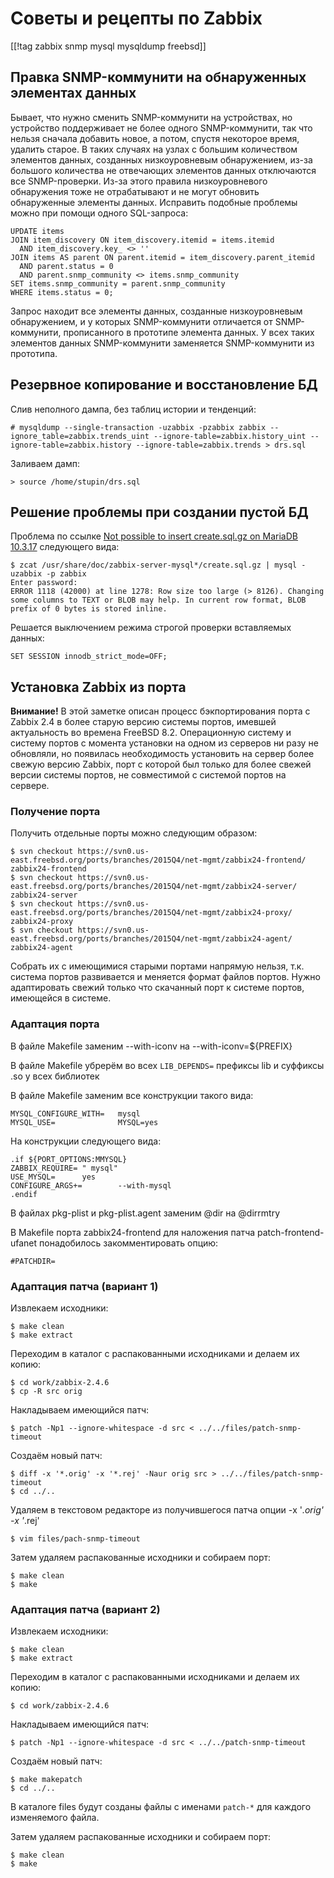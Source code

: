 Советы и рецепты по Zabbix
==========================

[[!tag zabbix snmp mysql mysqldump freebsd]]

Правка SNMP-коммунити на обнаруженных элементах данных
------------------------------------------------------

Бывает, что нужно сменить SNMP-коммунити на устройствах, но устройство поддерживает не более одного SNMP-коммунити, так что нельзя сначала добавить новое, а потом, спустя некоторое время, удалить старое. В таких случаях на узлах с большим количеством элементов данных, созданных низкоуровневым обнаружением, из-за большого количества не отвечающих элементов данных отключаются все SNMP-проверки. Из-за этого правила низкоуровневого обнаружения тоже не отрабатывают и не могут обновить обнаруженные элементы данных. Исправить подобные проблемы можно при помощи одного SQL-запроса:

    UPDATE items
    JOIN item_discovery ON item_discovery.itemid = items.itemid
      AND item_discovery.key_ <> ''
    JOIN items AS parent ON parent.itemid = item_discovery.parent_itemid
      AND parent.status = 0
      AND parent.snmp_community <> items.snmp_community
    SET items.snmp_community = parent.snmp_community
    WHERE items.status = 0;

Запрос находит все элементы данных, созданные низкоуровневым обнаружением, и у которых SNMP-коммунити отличается от SNMP-коммунити, прописанного в прототипе элемента данных. У всех таких элементов данных SNMP-коммунити заменяется SNMP-коммунити из прототипа.

Резервное копирование и восстановление БД
-----------------------------------------

Слив неполного дампа, без таблиц истории и тенденций:

    # mysqldump --single-transaction -uzabbix -pzabbix zabbix --ignore_table=zabbix.trends_uint --ignore-table=zabbix.history_uint --ignore-table=zabbix.history --ignore-table=zabbix.trends > drs.sql

Заливаем дамп:

    > source /home/stupin/drs.sql

Решение проблемы при создании пустой БД
---------------------------------------

Проблема по ссылке [Not possible to insert create.sql.gz on MariaDB 10.3.17](https://support.zabbix.com/browse/ZBX-16465) следующего вида:

    $ zcat /usr/share/doc/zabbix-server-mysql*/create.sql.gz | mysql -uzabbix -p zabbix
    Enter password:
    ERROR 1118 (42000) at line 1278: Row size too large (> 8126). Changing some columns to TEXT or BLOB may help. In current row format, BLOB prefix of 0 bytes is stored inline.

Решается выключением режима строгой проверки вставляемых данных:

    SET SESSION innodb_strict_mode=OFF;

Установка Zabbix из порта
-------------------------

**Внимание!** В этой заметке описан процесс бэкпортирования порта с Zabbix 2.4 в более старую версию системы портов, имевшей актуальность во времена FreeBSD 8.2. Операционную систему и систему портов с момента установки на одном из серверов ни разу не обновляли, но появилась необходимость установить на сервер более свежую версию Zabbix, порт с которой был только для более свежей версии системы портов, не совместимой с системой портов на сервере.

### Получение порта

Получить отдельные порты можно следующим образом:

    $ svn checkout https://svn0.us-east.freebsd.org/ports/branches/2015Q4/net-mgmt/zabbix24-frontend/ zabbix24-frontend
    $ svn checkout https://svn0.us-east.freebsd.org/ports/branches/2015Q4/net-mgmt/zabbix24-server/ zabbix24-server
    $ svn checkout https://svn0.us-east.freebsd.org/ports/branches/2015Q4/net-mgmt/zabbix24-proxy/ zabbix24-proxy
    $ svn checkout https://svn0.us-east.freebsd.org/ports/branches/2015Q4/net-mgmt/zabbix24-agent/ zabbix24-agent

Собрать их с имеющимися старыми портами напрямую нельзя, т.к. система портов развивается и меняется формат файлов портов. Нужно адаптировать свежий только что скачанный порт к системе портов, имеющейся в системе.

### Адаптация порта

В файле Makefile заменим --with-iconv на --with-iconv=${PREFIX}

В файле Makefile убрерём во всех `LIB_DEPENDS=` префиксы lib и суффиксы .so у всех библиотек

В файле Makefile заменим все конструкции такого вида:

    MYSQL_CONFIGURE_WITH=   mysql
    MYSQL_USE=              MYSQL=yes

На конструкции следующего вида:

    .if ${PORT_OPTIONS:MMYSQL}
    ZABBIX_REQUIRE= " mysql"
    USE_MYSQL=      yes
    CONFIGURE_ARGS+=        --with-mysql
    .endif

В файлах pkg-plist и pkg-plist.agent заменим @dir на @dirrmtry

В Makefile порта zabbix24-frontend для наложения патча patch-frontend-ufanet понадобилось закомментировать опцию:

    #PATCHDIR=

### Адаптация патча (вариант 1)

Извлекаем исходники:

    $ make clean
    $ make extract

Переходим в каталог с распакованными исходниками и делаем их копию:

    $ cd work/zabbix-2.4.6
    $ cp -R src orig

Накладываем имеющийся патч:

    $ patch -Np1 --ignore-whitespace -d src < ../../files/patch-snmp-timeout

Создаём новый патч:

    $ diff -x '*.orig' -x '*.rej' -Naur orig src > ../../files/patch-snmp-timeout
    $ cd ../..

Удаляем в текстовом редакторе из получившегося патча опции -x '*.orig' -x '*.rej'

    $ vim files/pach-snmp-timeout

Затем удаляем распакованные исходники и собираем порт:

    $ make clean
    $ make

### Адаптация патча (вариант 2)

Извлекаем исходники:

    $ make clean
    $ make extract

Переходим в каталог с распакованными исходниками и делаем их копию:

    $ cd work/zabbix-2.4.6

Накладываем имеющийся патч:

    $ patch -Np1 --ignore-whitespace -d src < ../../patch-snmp-timeout

Создаём новый патч:

    $ make makepatch
    $ cd ../..

В каталоге files будут созданы файлы с именами `patch-*` для каждого изменяемого файла.

Затем удаляем распакованные исходники и собираем порт:

    $ make clean
    $ make
